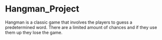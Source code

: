 # Hangman_Project

 Hangman is a classic game that involves the players to guess a predetermined word. There are a limited amount of chances and if they use them up they lose the game.
